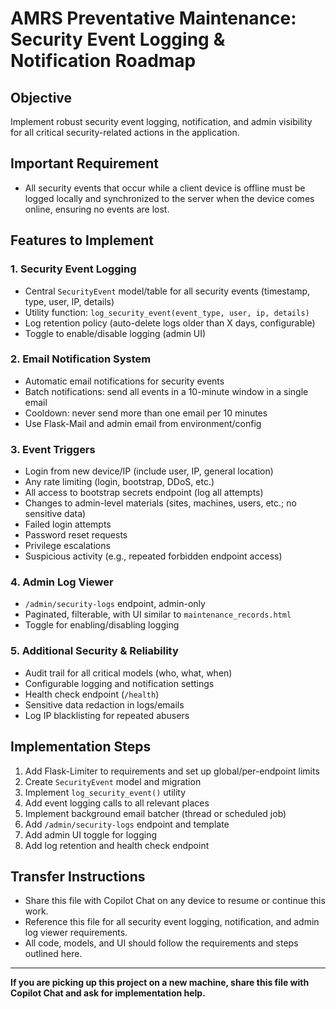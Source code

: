 # AMRS Preventative Maintenance: Security Event Logging & Notification Roadmap

## Objective
Implement robust security event logging, notification, and admin visibility for all critical security-related actions in the application.


## Important Requirement
- All security events that occur while a client device is offline must be logged locally and synchronized to the server when the device comes online, ensuring no events are lost.

## Features to Implement

### 1. Security Event Logging
- Central `SecurityEvent` model/table for all security events (timestamp, type, user, IP, details)
- Utility function: `log_security_event(event_type, user, ip, details)`
- Log retention policy (auto-delete logs older than X days, configurable)
- Toggle to enable/disable logging (admin UI)

### 2. Email Notification System
- Automatic email notifications for security events
- Batch notifications: send all events in a 10-minute window in a single email
- Cooldown: never send more than one email per 10 minutes
- Use Flask-Mail and admin email from environment/config

### 3. Event Triggers
- Login from new device/IP (include user, IP, general location)
- Any rate limiting (login, bootstrap, DDoS, etc.)
- All access to bootstrap secrets endpoint (log all attempts)
- Changes to admin-level materials (sites, machines, users, etc.; no sensitive data)
- Failed login attempts
- Password reset requests
- Privilege escalations
- Suspicious activity (e.g., repeated forbidden endpoint access)

### 4. Admin Log Viewer
- `/admin/security-logs` endpoint, admin-only
- Paginated, filterable, with UI similar to `maintenance_records.html`
- Toggle for enabling/disabling logging

### 5. Additional Security & Reliability
- Audit trail for all critical models (who, what, when)
- Configurable logging and notification settings
- Health check endpoint (`/health`)
- Sensitive data redaction in logs/emails
- Log IP blacklisting for repeated abusers

## Implementation Steps
1. Add Flask-Limiter to requirements and set up global/per-endpoint limits
2. Create `SecurityEvent` model and migration
3. Implement `log_security_event()` utility
4. Add event logging calls to all relevant places
5. Implement background email batcher (thread or scheduled job)
6. Add `/admin/security-logs` endpoint and template
7. Add admin UI toggle for logging
8. Add log retention and health check endpoint

## Transfer Instructions
- Share this file with Copilot Chat on any device to resume or continue this work.
- Reference this file for all security event logging, notification, and admin log viewer requirements.
- All code, models, and UI should follow the requirements and steps outlined here.

---

**If you are picking up this project on a new machine, share this file with Copilot Chat and ask for implementation help.**
